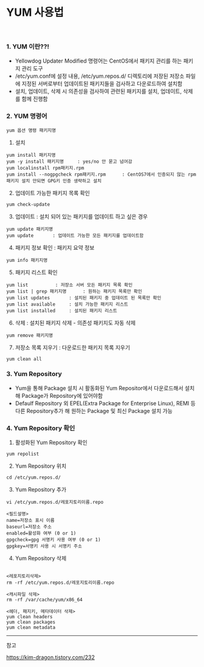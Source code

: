 # YUM 사용법
<br>

### 1. YUM 이란??!
- Yellowdog Updater Modified 명령어는 CentOS에서 패키지 관리를 하는 패키지 관리 도구 
- /etc/yum.conf에 설정 내용,  /etc/yum.repos.d/ 디렉토리에 저장된 저장소 파일에 지정된 서버로부터 업데이트된 패키지들을 검사하고 다운로드하여 설치함
- 설치, 업데이트, 삭제 시 의존성을 검사하여 관련된 패키지를 설치, 업데이트, 삭제를 함께 진행함 

### 2. YUM 명령어 

```plaintext
yum 옵션 명령 패키지명
```


1. 설치
```plaintext
yum install 패키지명
yum -y install 패키지명     : yes/no 안 묻고 넘어감
yum localinstall rpm패키지.rpm    
yum install --nogpgcheck rpm패키지.rpm      : CentOS7에서 인증되지 않는 rpm 패키지 설치 안되면 GPG키 인증 생략하고 설치
```

2. 업데이트 가능한 패키지 목록 확인
```plaintext
yum check-update
```

3. 업데이트 : 설치 되어 있는 패키지를 업데이트 하고 싶은 경우
```plaintext
yum update 패키지명
yum update       : 업데이트 가능한 모든 패키지를 업데이트함
```

4. 패키지 정보 확인 : 패키지 요약 정보 
```plaintext
yum info 패키지명
```

5. 패키지 리스트 확인 
```plaintext
yum list          : 저장소 서버 모든 패키지 목록 확인
yum list | grep 패키지명      : 원하는 패키지 목록만 확인 
yum list updates       : 설치된 패키지 중 업데이트 된 목록만 확인
yum list available     : 설치 가능한 패키지 리스트
yum list installed     : 설치된 패키지 리스트 
```

6. 삭제 : 설치된 패키지 삭제 - 의존성 패키지도 자동 삭제 
```plaintext
yum remove 패키지명 
```

7. 저장소 목록 지우기 : 다운로드한 패키지 목록 지우기
```plaintext
yum clean all    
```

### 3. Yum  Repository
- Yum을 통해 Package 설치 시 활동화된 Yum Repositor에서 다운로드해서 설치해 Package가 Repository에 있어야함 
- Defaulf Repository 외 EPEL(Extra Package for Enterprise Linux), REMI 등 다른 Repository추가 해 원하는 Package 및 최신 Package 설치 가능 


### 4. Yum Repository 확인

1. 활성화된 Yum Repository 확인
```plaintext
yum repolist    
```

2. Yum Repository 위치
```plaintext
cd /etc/yum.repos.d/
```

3. Yum Repository 추가

```plaintext
vi /etc/yum.repos.d/레포지토리이름.repo  

<필드설명>
name=저장소 표시 이름
baseurl=저장소 주소
enabled=활성화 여부 (0 or 1)
gpgcheck=gpg 서명키 사용 여부 (0 or 1)
gpgkey=서명키 사용 시 서명키 주소
```

4. Yum Repository 삭제

```plaintext

<레포지토리삭제>
rm -rf /etc/yum.repos.d/레포지토리이름.repo

<캐시파일 삭제>
rm -rf /var/cache/yum/x86_64

<헤더, 패지키, 메타데이터 삭제>
yum clean headers
yum clean packages
yum clean metadata

```


----------------------------------------------------------
참고

https://kim-dragon.tistory.com/232

